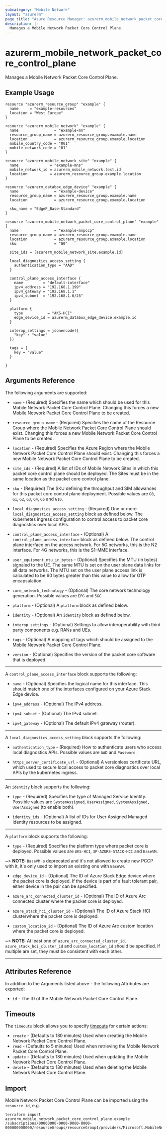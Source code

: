 ```yaml
---
subcategory: "Mobile Network"
layout: "azurerm"
page_title: "Azure Resource Manager: azurerm_mobile_network_packet_core_control_plane"
description: |-
  Manages a Mobile Network Packet Core Control Plane.
---
```


# azurerm_mobile_network_packet_core_control_plane

Manages a Mobile Network Packet Core Control Plane.

## Example Usage

```hcl
resource "azurerm_resource_group" "example" {
  name     = "example-resources"
  location = "West Europe"
}

resource "azurerm_mobile_network" "example" {
  name                = "example-mn"
  resource_group_name = azurerm_resource_group.example.name
  location            = azurerm_resource_group.example.location
  mobile_country_code = "001"
  mobile_network_code = "01"
}

resource "azurerm_mobile_network_site" "example" {
  name              = "example-mns"
  mobile_network_id = azurerm_mobile_network.test.id
  location          = azurerm_resource_group.example.location
}

resource "azurerm_databox_edge_device" "example" {
  name                = "example-device"
  resource_group_name = azurerm_resource_group.example.name
  location            = azurerm_resource_group.example.location

  sku_name = "EdgeP_Base-Standard"
}

resource "azurerm_mobile_network_packet_core_control_plane" "example" {
  name                = "example-mnpccp"
  resource_group_name = azurerm_resource_group.example.name
  location            = azurerm_resource_group.example.location
  sku                 = "G0"

  site_ids = [azurerm_mobile_network_site.example.id]

  local_diagnostics_access_setting {
    authentication_type = "AAD"
  }

  control_plane_access_interface {
    name         = "default-interface"
    ipv4_address = "192.168.1.199"
    ipv4_gateway = "192.168.1.1"
    ipv4_subnet  = "192.168.1.0/25"
  }

  platform {
    type           = "AKS-HCI"
    edge_device_id = azurerm_databox_edge_device.example.id
  }

  interop_settings = jsonencode({
    "key" : "value"
  })

  tags = {
    key = "value"
  }

}
```

## Arguments Reference

The following arguments are supported:

* `name` - (Required) Specifies the name which should be used for this Mobile Network Packet Core Control Plane. Changing this forces a new Mobile Network Packet Core Control Plane to be created.

* `resource_group_name` - (Required) Specifies the name of the Resource Group where the Mobile Network Packet Core Control Plane should exist. Changing this forces a new Mobile Network Packet Core Control Plane to be created.

* `location` - (Required) Specifies the Azure Region where the Mobile Network Packet Core Control Plane should exist. Changing this forces a new Mobile Network Packet Core Control Plane to be created.

* `site_ids` - (Required) A list of IDs of Mobile Network Sites in which this packet core control plane should be deployed. The Sites must be in the same location as the packet core control plane.

* `sku` - (Required) The SKU defining the throughput and SIM allowances for this packet core control plane deployment. Possible values are `G0`, `G1`, `G2`, `G3`, `G4`, `G5` and `G10`.

* `local_diagnostics_access_setting` - (Required) One or more `local_diagnostics_access_setting` block as defined below. The kubernetes ingress configuration to control access to packet core diagnostics over local APIs.

* `control_plane_access_interface` - (Optional) A `control_plane_access_interface` block as defined below. The control plane interface on the access network. For 5G networks, this is the N2 interface. For 4G networks, this is the S1-MME interface.

* `user_equipment_mtu_in_bytes` - (Optional) Specifies the MTU (in bytes) signaled to the UE. The same MTU is set on the user plane data links for all data networks. The MTU set on the user plane access link is calculated to be 60 bytes greater than this value to allow for GTP encapsulation.

* `core_network_technology` - (Optional) The core network technology generation. Possible values are `EPG` and `5GC`.

* `platform` - (Optional) A `platform` block as defined below.

* `identity` - (Optional) An `identity` block as defined below.

* `interop_settings` - (Optional) Settings to allow interoperability with third party components e.g. RANs and UEs.

* `tags` - (Optional) A mapping of tags which should be assigned to the Mobile Network Packet Core Control Plane.

* `version` - (Optional) Specifies the version of the packet core software that is deployed.

---

A `control_plane_access_interface` block supports the following:

* `name` - (Optional) Specifies the logical name for this interface. This should match one of the interfaces configured on your Azure Stack Edge device.

* `ipv4_address` - (Optional) The IPv4 address.

* `ipv4_subnet` - (Optional) The IPv4 subnet.

* `ipv4_gateway` - (Optional) The default IPv4 gateway (router).

---

A `local_diagnostics_access_setting` block supports the following:

* `authentication_type` - (Required) How to authenticate users who access local diagnostics APIs. Possible values are `AAD` and `Password`.

* `https_server_certificate_url` - (Optional) A versionless certificate URL, which used to secure local access to packet core diagnostics over local APIs by the kubernetes ingress.

---

An `identity` block supports the following:

* `type` - (Required) Specifies the type of Managed Service Identity. Possible values are `SystemAssigned`, `UserAssigned`, `SystemAssigned, UserAssigned` (to enable both).

* `identity_ids` - (Optional) A list of IDs for User Assigned Managed Identity resources to be assigned.

---

A `platform` block supports the following:

* `type` - (Required) Specifies the platform type where packet core is deployed. Possible values are `AKS-HCI`, `3P-AZURE-STACK-HCI` and `BaseVM`.

~> **NOTE:** `BaseVM` is deprecated and it's not allowed to create new PCCP with it, it's only used to import an existing one with `BaseVM`.

* `edge_device_id` - (Optional) The ID of Azure Stack Edge device where the packet core is deployed. If the device is part of a fault tolerant pair, either device in the pair can be specified.

* `azure_arc_connected_cluster_id` - (Optional) The ID of Azure Arc connected cluster where the packet core is deployed.

* `azure_stack_hci_cluster_id` - (Optional) The ID of Azure Stack HCI clusterwhere the packet core is deployed.

* `custom_location_id` - (Optional) The ID of Azure Arc custom location where the packet core is deployed.

~> **NOTE:** At least one of `azure_arc_connected_cluster_id`, `azure_stack_hci_cluster_id` and `custom_location_id` should be specified. If multiple are set, they must be consistent with each other.

---

## Attributes Reference

In addition to the Arguments listed above - the following Attributes are exported:

* `id` - The ID of the Mobile Network Packet Core Control Plane.

## Timeouts

The `timeouts` block allows you to specify [timeouts](https://www.terraform.io/docs/configuration/resources.html#timeouts) for certain actions:

* `create` - (Defaults to 180 minutes) Used when creating the Mobile Network Packet Core Control Plane.
* `read` - (Defaults to 5 minutes) Used when retrieving the Mobile Network Packet Core Control Plane.
* `update` - (Defaults to 180 minutes) Used when updating the Mobile Network Packet Core Control Plane.
* `delete` - (Defaults to 180 minutes) Used when deleting the Mobile Network Packet Core Control Plane.

## Import

Mobile Network Packet Core Control Plane can be imported using the `resource id`, e.g.

```shell
terraform import azurerm_mobile_network_packet_core_control_plane.example /subscriptions/00000000-0000-0000-0000-000000000000/resourceGroups/resourceGroup1/providers/Microsoft.MobileNetwork/packetCoreControlPlanes/packetCoreControlPlane1
```
